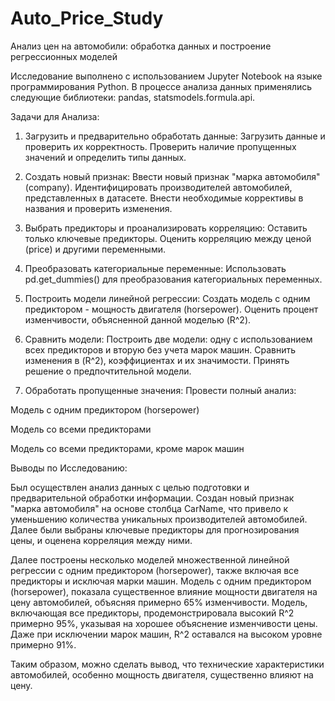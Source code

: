# Auto_Price_Study
Анализ цен на автомобили: обработка данных и построение регрессионных моделей

Исследование выполнено с использованием Jupyter Notebook на языке программирования Python. В процессе анализа данных применялись следующие библиотеки: pandas, statsmodels.formula.api.

Задачи для Анализа:

1) Загрузить и предварительно обработать данные:
Загрузить данные и проверить их корректность. Проверить наличие пропущенных значений и определить типы данных.

2) Создать новый признак:
Ввести новый признак "марка автомобиля" (company). Идентифицировать производителей автомобилей, представленных в датасете. Внести необходимые коррективы в названия и проверить изменения.

3) Выбрать предикторы и проанализировать корреляцию:
Оставить только ключевые предикторы. Оценить корреляцию между ценой (price) и другими переменными.

4) Преобразовать категориальные переменные:
Использовать pd.get_dummies() для преобразования категориальных переменных.

5) Построить модели линейной регрессии:
Создать модель с одним предиктором - мощность двигателя (horsepower). Оценить процент изменчивости, объясненной данной моделью (R^2).

6) Сравнить модели:
Построить две модели: одну с использованием всех предикторов и вторую без учета марок машин. Сравнить изменения в (R^2), коэффициентах и их значимости. Принять решение о предпочтительной модели.

7) Обработать пропущенные значения:
Провести полный анализ:

Модель с одним предиктором (horsepower)

Модель со всеми предикторами

Модель со всеми предикторами, кроме марок машин

Выводы по Исследованию:

Был осуществлен анализ данных с целью подготовки и предварительной обработки информации. Создан новый признак "марка автомобиля" на основе столбца CarName, что привело к уменьшению количества уникальных производителей автомобилей. Далее были выбраны ключевые предикторы для прогнозирования цены, и оценена корреляция между ними.

Далее построены несколько моделей множественной линейной регрессии с одним предиктором (horsepower), также включая все предикторы и исключая марки машин. Модель с одним предиктором (horsepower), показала существенное влияние мощности двигателя на цену автомобилей, объясняя примерно 65% изменчивости. Модель, включающая все предикторы, продемонстрировала высокий R^2 примерно 95%, указывая на хорошее объяснение изменчивости цены. Даже при исключении марок машин, R^2 оставался на высоком уровне примерно 91%.

Таким образом, можно сделать вывод, что технические характеристики автомобилей, особенно мощность двигателя, существенно влияют на цену.
